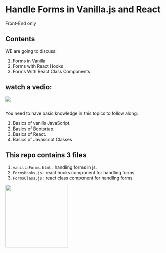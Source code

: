 # Handle Forms in Vanilla.js and React
Front-End only


## Contents
WE are going to discuss:
1. Forms in Vanilla
2. Forms with React Hooks
3. Forms With React Class Components

## watch a vedio:
[![](https://youtu.be/4_pd7SAfWnM)](https://youtu.be/4_pd7SAfWnM) 


## 
You need to have basic knowledge in this topics to follow along:
1. Basics of vanills  JavaScript.
2. Basics of Bootsrtap.
3. Basics of React.
4. Basics of Javascript Classes

## This repo contains 3 files 
 1. `vanillaForms.html` : handling forms in js.
 2. `FormsHooks.js` : react hooks component for handling forms
 3. `FormsClass.js` : react class component for handling forms. 

<img src="https://codeyourfuture.io/wp-content/uploads/2019/03/cyf_brand.png" width="200px"  >
